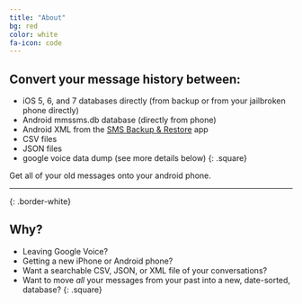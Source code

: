```yaml
---
title: "About"
bg: red
color: white
fa-icon: code
---
```


## Convert your message history between:

- iOS 5, 6, and 7 databases directly (from backup or from your jailbroken phone directly)
- Android mmssms.db database (directly from phone)
- Android XML from the [SMS Backup & Restore](http://android.riteshsahu.com/apps/sms-backup-restore) app
- CSV files
- JSON files
- google voice data dump (see more details below)
{: .square}

Get all of your old messages onto your android phone.

----------------------
{: .border-white}

## Why?

- Leaving Google Voice?
- Getting a new iPhone or Android phone?
- Want a searchable CSV, JSON, or XML file of your conversations?
- Want to move *all* your messages from your past into a new, date-sorted, database?
{: .square}
